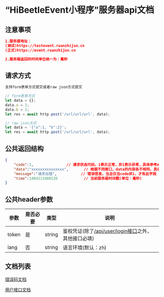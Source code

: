 # “HiBeetleEvent小程序”服务器api文档

## 注意事项
```json
1.服务器地址：
(测试)https://testevent.ruanzhijun.cn
(正式)https://event.ruanzhijun.cn

2.服务端返回的时间单位统一为：毫秒
```

## 请求方式
```javascript
支持form表单方式提交或者raw json方式提交

// form表单方式
let data = {};
data.a = 1;
data.b = 2;
let res = await http.post('/url/url/url', data);

// raw json方式
let data = '{"a":1, "b":2}';
let res = await http.post('/url/url/url', data);
```

## 公共返回结构
```json
{	
	"code":1,				// 请求状态代码，1表示正常，非1表示异常，具体参考message
	"data":"xxxxxxxxxxxxxxx",		// 根据不同接口，data的内容各不相同，具体参考各接口的文档
	"message":"请求出错",			// 错误信息，当且仅当code非1，才有此字段
	"time":1484113400126			// 当前服务器时间戳(单位：毫秒)
}
```

## 公共header参数
参数			|是否必要		|类型			|说明
--				|--				|--				|--
token			|是				|string			|鉴权凭证(除了[/api/user/login接口](/接口文档/Y-用户模块.MD#登录接口--post---apiuserlogin-免鉴权)之外，其他接口必填)
lang			|否				|string			|语言环境(默认：zh)


## 文档列表
[错误码文档](/接口文档/2-错误码文档.MD)

[用户接口文档](/接口文档/Y-用户模块.MD)
